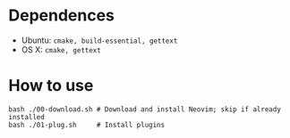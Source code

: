 # Dependences

- Ubuntu: `cmake, build-essential, gettext`
- OS X: `cmake, gettext`

# How to use

````
bash ./00-download.sh # Download and install Neovim; skip if already installed
bash ./01-plug.sh     # Install plugins
````
